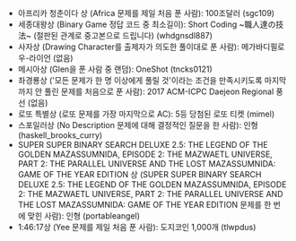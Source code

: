 - 아프리카 청춘이다 상 (Africa 문제를 제일 처음 푼 사람): 100조달러 (sgc109)
- 세종대왕상 (Binary Game 정답 코드 중 최소길이): Short Coding \~職人達の技法\~ (절판된 관계로 중고본으로 드립니다) (whdgnsdl887)
- 사자상 (Drawing Character를 출제자가 의도한 풀이대로 푼 사람): 메가바디필로우-라이언 (없음) 
- 메시아상 (Glen을 푼 사람 중 랜덤): OneShot (tncks0121)
- 좌경룡상 ('모든 문제가 한 명 이상에게 풀릴 것'이라는 조건을 만족시키도록 마지막까지 안 풀린 문제를 처음으로 푼 사람): 2017 ACM-ICPC Daejeon Regional 풍선 (없음)
- 로또 특별상 (로또 문제를 가장 마지막으로 AC): 5등 당첨된 로또 티켓 (mimel)
- 스포일러상 (No Description 문제에 대해 결정적인 질문을 한 사람): 인형 (haskell_brooks_curry)
- SUPER SUPER BINARY SEARCH DELUXE 2.5: THE LEGEND OF THE GOLDEN MAZASSUMNIDA, EPISODE 2: THE MAZWAETL UNIVERSE, PART 2: THE PARALLEL UNIVERSE AND THE LOST MAZASSUMNIDA: GAME OF THE YEAR EDITION 상 (SUPER SUPER BINARY SEARCH DELUXE 2.5: THE LEGEND OF THE GOLDEN MAZASSUMNIDA, EPISODE 2: THE MAZWAETL UNIVERSE, PART 2: THE PARALLEL UNIVERSE AND THE LOST MAZASSUMNIDA: GAME OF THE YEAR EDITION 문제를 한 번에 맞힌 사람): 인형 (portableangel)
- 1:46:17상 (Yee 문제를 제일 처음 푼 사람): 도지코인 1,000개 (tlwpdus)
